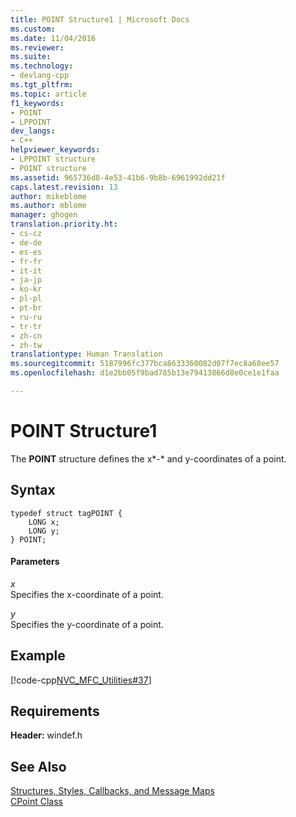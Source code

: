 ```yaml
---
title: POINT Structure1 | Microsoft Docs
ms.custom: 
ms.date: 11/04/2016
ms.reviewer: 
ms.suite: 
ms.technology:
- devlang-cpp
ms.tgt_pltfrm: 
ms.topic: article
f1_keywords:
- POINT
- LPPOINT
dev_langs:
- C++
helpviewer_keywords:
- LPPOINT structure
- POINT structure
ms.assetid: 965736d8-4e53-41b6-9b8b-6961992dd21f
caps.latest.revision: 13
author: mikeblome
ms.author: mblome
manager: ghogen
translation.priority.ht:
- cs-cz
- de-de
- es-es
- fr-fr
- it-it
- ja-jp
- ko-kr
- pl-pl
- pt-br
- ru-ru
- tr-tr
- zh-cn
- zh-tw
translationtype: Human Translation
ms.sourcegitcommit: 5187996fc377bca8633360082d07f7ec8a68ee57
ms.openlocfilehash: d1e2bb05f9bad785b13e79413866d8e0ce1e1faa

---
```

# POINT Structure1
The **POINT** structure defines the x*-* and y-coordinates of a point.  
  
## Syntax  
  
```  
typedef struct tagPOINT {  
    LONG x;  
    LONG y;  
} POINT;  
```  
  
#### Parameters  
 *x*  
 Specifies the x-coordinate of a point.  
  
 *y*  
 Specifies the y-coordinate of a point.  
  
## Example  
 [!code-cpp[NVC_MFC_Utilities#37](../../mfc/codesnippet/cpp/point-structure1_1.cpp)]  
  
## Requirements  
 **Header:** windef.h  
  
## See Also  
 [Structures, Styles, Callbacks, and Message Maps](../../mfc/reference/structures-styles-callbacks-and-message-maps.md)   
 [CPoint Class](../../atl-mfc-shared/reference/cpoint-class.md)



<!--HONumber=Jan17_HO2-->


